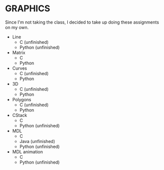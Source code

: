 GRAPHICS
=====

Since I'm not taking the class, I decided to take up doing these assignments on my own.

- Line
  - C (unfinished)
  - Python (unfinished)
- Matrix
  - C
  - Python
- Curves
  - C (unfinished)
  - Python
- 3D
  - C (unfinished)
  - Python
- Polygons
  - C (unfinished)
  - Python
- CStack
  - C
  - Python (unfinished)
- MDL
  - C
  - Java (unfinished)
  - Python (unfinished)
- MDL animation
  - C 
  - Python (unfinished)